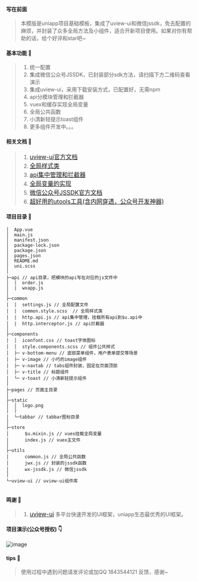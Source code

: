 #### 写在前面
>本模版是uniapp项目基础模板，集成了uview-ui和微信jssdk，免去配置的麻烦，并封装了众多全局方法及小组件，适合开新项目使用。如果对你有帮助的话，给个好评和star吧~


#### 基本功能 🚀

>1. 统一配置
>2. 集成微信公众号JSSDK，已封装部分sdk方法，请扫描下方二维码查看演示
>3. 集成uview-ui，采用下载安装方式，已配置好，无需npm
>4. api分模块管理和拦截器
>5. vuex和缓存实现全局变量
>6. 全局公共函数
>7. 小清新轻提示toast组件
>8. 更多组件开发中。。。


#### 相关文档 &#x1F4C3;

>1. <a href="http://www.uviewui.com/" target="_blank" style="font-size:16px">uview-ui官方文档</a>
>2. <a href="http://www.uviewui.com/components/common.html" target="_blank" style="font-size:16px">全局样式类</a>
>3. <a href="http://www.uviewui.com/js/apiManage.html" target="_blank" style="font-size:16px">api集中管理和拦截器</a>
>4. <a href="http://www.uviewui.com/guide/globalVariable.html" target="_blank" style="font-size:16px">全局变量的实现</a>
>5. <a href="https://developers.weixin.qq.com/doc/offiaccount/OA_Web_Apps/JS-SDK.html" target="_blank" style="font-size:16px">微信公众号JSSDK官方文档</a>
>6. <a href="https://u.tools/" target="_blank" style="font-size:16px">超好用的utools工具(含内网穿透，公众号开发神器)</a>



#### 项目目录 &#x1F4C1;

```
│  App.vue
│  main.js
│  manifest.json
│  package-lock.json
│  package.json
│  pages.json
│  README.md
│  uni.scss
│  
├─api // api目录，把模块的api写在对应的js文件中
│  |  order.js
│  |  wxapp.js
│      
├─common
|  |  settings.js // 全局配置文件
│  |  common.style.scss  // 全局样式类
│  |  http.api.js // api集中管理，挂载所有api到$u.api中
│  |  http.interceptor.js // api拦截器
│      
├─components
│  │  iconfont.css // toast字体图标
│  │  style.components.scss // 组件公共样式
│  ├─ v-bottom-menu // 底部菜单组件，用户表单提交等场景
│  ├─ v-image // 小巧的image组件
│  ├─ v-navtab // tabs组件封装，固定在页面顶部
│  ├─ v-title // 标题组件
│  └─ v-toast // 小清新轻提示组件
│          
├─pages // 页面主目录
│          
├─static
│  │  logo.png
│  │  
│  └─tabbar // tabbar图标目录
│          
├─store
│      $u.mixin.js // vuex挂载全局变量
│      index.js // vuex主文件
│      
├─utils
│      common.js // 全局公共函数
│      jwx.js // 封装的jssdk函数
│      wx-jssdk.js // 微信jssdk
│      
└─uview-ui // uview-ui组件库
                
```


#### 鸣谢 &#x1F681;
>1. <a href="http://www.uviewui.com/" target="_blank" style="font-size:16px">uview-ui</a>  多平台快速开发的UI框架，uniapp生态最优秀的UI框架。


#### 项目演示(公众号授权)  👇 
![image](https://oss.galaxy-x.cn/images/2021/3/19/%E5%BE%AE%E4%BF%A1%E6%8E%88%E6%9D%83demo.png)


#### tips &#x1F4CC;
>使用过程中遇到问题请发评论或加QQ 1843544121 反馈，感谢~


